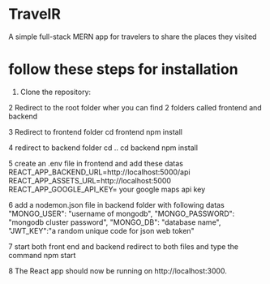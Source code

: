 # TravelR
A simple full-stack MERN app for travelers to share the places they visited

# follow these steps for installation

1. Clone the repository:

2 Redirect to the root folder wher you can find 2 folders called frontend and backend 

3 Redirect to frontend folder
  cd frontend
  npm install

4 redirect to  backend folder
  cd ..
  cd backend 
  npm install

5 create an .env file in frontend and add these datas
  REACT_APP_BACKEND_URL=http://localhost:5000/api
  REACT_APP_ASSETS_URL=http://localhost:5000
  REACT_APP_GOOGLE_API_KEY= your google maps api key

6 add a nodemon.json file in backend folder with following datas
    "MONGO_USER": "username of mongodb",
    "MONGO_PASSWORD": "mongodb cluster password",
    "MONGO_DB": "database name",
    "JWT_KEY":"a random unique code for json web token"

7 start both front end and backend
   redirect to both files and type the command  npm start

8 The React app should now be running on http://localhost:3000.
